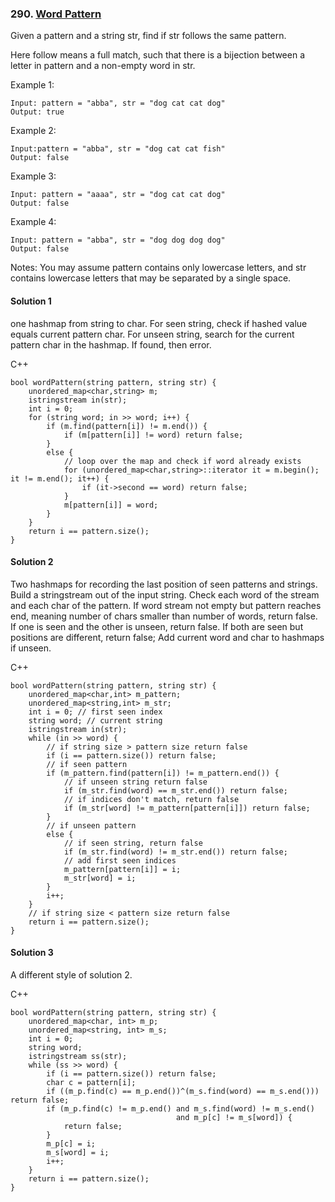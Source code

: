 ### 290\. [Word Pattern](https://leetcode.com/problems/word-pattern/)

Given a pattern and a string str, find if str follows the same pattern.

Here follow means a full match, such that there is a bijection between a letter in pattern and a non-empty word in str.

Example 1:
```
Input: pattern = "abba", str = "dog cat cat dog"
Output: true
```

Example 2:
```
Input:pattern = "abba", str = "dog cat cat fish"
Output: false
```

Example 3:
```
Input: pattern = "aaaa", str = "dog cat cat dog"
Output: false
```

Example 4:
```
Input: pattern = "abba", str = "dog dog dog dog"
Output: false
```

Notes:
You may assume pattern contains only lowercase letters, and str contains lowercase letters that may be separated by a single space.


#### Solution 1

one hashmap from string to char.
For seen string, check if hashed value equals current pattern char.
For unseen string, search for the current pattern char in the hashmap.
If found, then error.

C++

```
bool wordPattern(string pattern, string str) {
    unordered_map<char,string> m;
    istringstream in(str);
    int i = 0;
    for (string word; in >> word; i++) {
        if (m.find(pattern[i]) != m.end()) {
            if (m[pattern[i]] != word) return false;
        }
        else {
            // loop over the map and check if word already exists
            for (unordered_map<char,string>::iterator it = m.begin(); it != m.end(); it++) {
                if (it->second == word) return false;
            }
            m[pattern[i]] = word;
        }
    }
    return i == pattern.size();
}
```

#### Solution 2 

Two hashmaps for recording the last position of seen patterns and strings.
Build a stringstream out of the input string. Check each word of the stream
and each char of the pattern. If word stream not empty but pattern reaches end,
meaning number of chars smaller than number of words, return false.
If one is seen and the other is unseen, return false.
If both are seen but positions are different, return false;
Add current word and char to hashmaps if unseen.

C++

```
bool wordPattern(string pattern, string str) {
    unordered_map<char,int> m_pattern;
    unordered_map<string,int> m_str;
    int i = 0; // first seen index
    string word; // current string
    istringstream in(str);
    while (in >> word) {
        // if string size > pattern size return false
        if (i == pattern.size()) return false;
        // if seen pattern
        if (m_pattern.find(pattern[i]) != m_pattern.end()) {
            // if unseen string return false
            if (m_str.find(word) == m_str.end()) return false;
            // if indices don't match, return false
            if (m_str[word] != m_pattern[pattern[i]]) return false;
        }
        // if unseen pattern
        else {
            // if seen string, return false
            if (m_str.find(word) != m_str.end()) return false;
            // add first seen indices
            m_pattern[pattern[i]] = i;
            m_str[word] = i;
        }
        i++;
    }
    // if string size < pattern size return false
    return i == pattern.size();
}
```
#### Solution 3

A different style of solution 2.

C++

```
bool wordPattern(string pattern, string str) {
    unordered_map<char, int> m_p;
    unordered_map<string, int> m_s;
    int i = 0;
    string word;
    istringstream ss(str);
    while (ss >> word) {
        if (i == pattern.size()) return false;
        char c = pattern[i];
        if ((m_p.find(c) == m_p.end())^(m_s.find(word) == m_s.end())) return false;
        if (m_p.find(c) != m_p.end() and m_s.find(word) != m_s.end() 
                                     and m_p[c] != m_s[word]) {
            return false;
        }
        m_p[c] = i;
        m_s[word] = i;
        i++;
    }
    return i == pattern.size();
}
```

